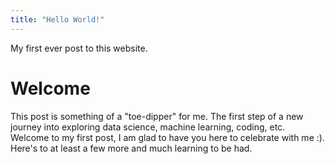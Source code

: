 ```yaml
---
title: "Hello World!"
---
```

My first ever post to this website.

# Welcome

This post is something of a "toe-dipper" for me.  The first step of a new journey into exploring data science, machine learning, coding, etc.  Welcome to my first post, I am glad to have you here to celebrate with me :).  Here's to at least a few more and much learning to be had.
